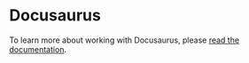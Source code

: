 # Docusaurus

To learn more about working with Docusaurus, please [read the documentation](https://webdevstudios.github.io/nextjs-wordpress-starter/docs/other/docusaurus).
